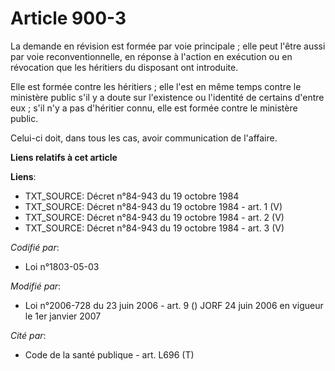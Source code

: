 # Article 900-3

La demande en révision est formée par voie principale ; elle peut l'être aussi par voie reconventionnelle, en réponse à
l'action en exécution ou en révocation que les héritiers du disposant ont introduite.

Elle est formée contre les héritiers ; elle l'est en même temps contre le ministère public s'il y a doute sur l'existence ou
l'identité de certains d'entre eux ; s'il n'y a pas d'héritier connu, elle est formée contre le ministère public.

Celui-ci doit, dans tous les cas, avoir communication de l'affaire.

**Liens relatifs à cet article**

**Liens**:

  - TXT_SOURCE: Décret n°84-943 du 19 octobre 1984
  - TXT_SOURCE: Décret n°84-943 du 19 octobre 1984 - art. 1 (V)
  - TXT_SOURCE: Décret n°84-943 du 19 octobre 1984 - art. 2 (V)
  - TXT_SOURCE: Décret n°84-943 du 19 octobre 1984 - art. 3 (V)

_Codifié par_:

  - Loi n°1803-05-03

_Modifié par_:

  - Loi n°2006-728 du 23 juin 2006 - art. 9 () JORF 24 juin 2006 en vigueur le 1er janvier 2007

_Cité par_:

  - Code de la santé publique - art. L696 (T)
